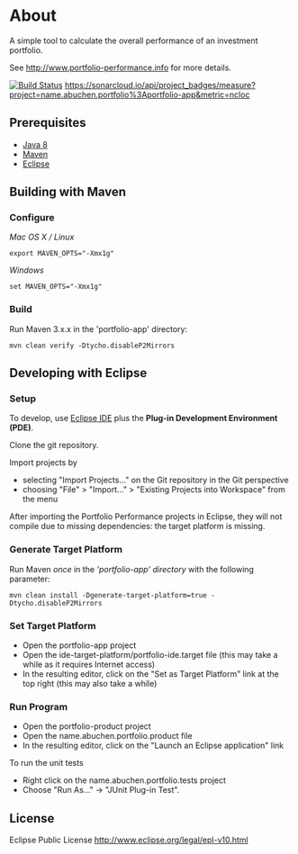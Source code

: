 # About

A simple tool to calculate the overall performance of an investment portfolio.

See http://www.portfolio-performance.info for more details.

[![Build Status](https://travis-ci.org/buchen/portfolio.svg?branch=master)](https://travis-ci.org/buchen/portfolio) https://sonarcloud.io/api/project_badges/measure?project=name.abuchen.portfolio%3Aportfolio-app&metric=ncloc


## Prerequisites

* [Java 8](http://www.java.com)
* [Maven](http://maven.apache.org)
* [Eclipse](http://www.eclipse.org)

## Building with Maven

### Configure

*Mac OS X / Linux*
```
export MAVEN_OPTS="-Xmx1g"
```

*Windows*
```
set MAVEN_OPTS="-Xmx1g"
```

### Build

Run Maven 3.x.x in the 'portfolio-app' directory:

```
mvn clean verify -Dtycho.disableP2Mirrors
```

## Developing with Eclipse

### Setup

To develop, use [Eclipse IDE](http://eclipse.org/downloads/) plus the **Plug-in Development Environment (PDE)**.

Clone the git repository.

Import projects by
* selecting "Import Projects..." on the Git repository in the Git perspective
* choosing "File" > "Import..." > "Existing Projects into Workspace" from the menu 

After importing the Portfolio Performance projects in Eclipse, they will not compile due to missing dependencies: the target platform is missing.

### Generate Target Platform

Run Maven *once* in the *'portfolio-app' directory* with the following parameter:
```
mvn clean install -Dgenerate-target-platform=true -Dtycho.disableP2Mirrors
```

### Set Target Platform

* Open the portfolio-app project
* Open the ide-target-platform/portfolio-ide.target file (this may take a while as it requires Internet access)
* In the resulting editor, click on the "Set as Target Platform" link at the top right (this may also take a while)

### Run Program

* Open the portfolio-product project
* Open the name.abuchen.portfolio.product file
* In the resulting editor, click on the "Launch an Eclipse application" link

To run the unit tests
* Right click on the name.abuchen.portfolio.tests project
* Choose "Run As..." -> "JUnit Plug-in Test".

## License
 
Eclipse Public License
http://www.eclipse.org/legal/epl-v10.html
 
